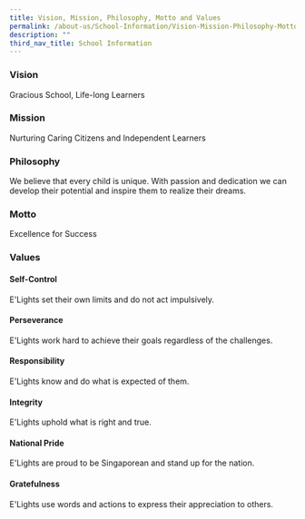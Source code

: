 ```yaml
---
title: Vision, Mission, Philosophy, Motto and Values
permalink: /about-us/School-Information/Vision-Mission-Philosophy-Motto-and-Values/
description: ""
third_nav_title: School Information
---
```

### **Vision**

Gracious School, Life-long Learners

  

### **Mission**

Nurturing Caring Citizens and Independent Learners

  

### **Philosophy**

We believe that every child is unique. With passion and dedication we can develop their potential and inspire them to realize their dreams.

  

### **Motto**

Excellence for Success

  

### **Values**

#### Self-Control

E'Lights set their own limits and do not act impulsively.

  

#### Perseverance

E'Lights work hard to achieve their goals regardless of the challenges.

  

#### Responsibility

E'Lights know and do what is expected of them.

  

#### Integrity

E'Lights uphold what is right and true.

  

#### National Pride

E'Lights are proud to be Singaporean and stand up for the nation.

  

#### Gratefulness

E'Lights use words and actions to express their appreciation to others.